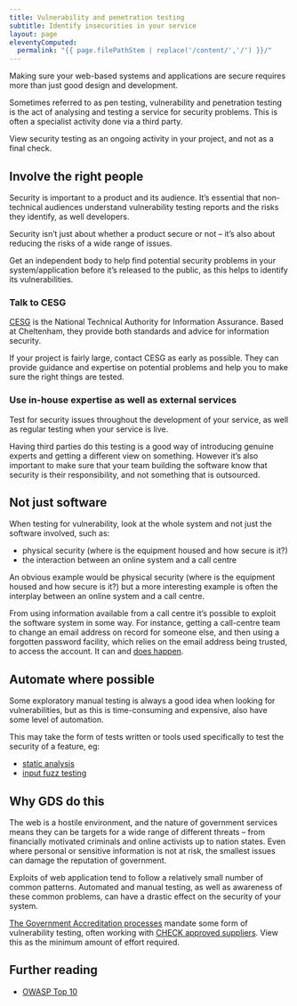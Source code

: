 ```yaml
---
title: Vulnerability and penetration testing
subtitle: Identify insecurities in your service
layout: page
eleventyComputed:
  permalink: "{{ page.filePathStem | replace('/content/','/') }}/"
---
```


Making sure your web-based systems and applications are secure requires more than just good design and development.

Sometimes referred to as pen testing, vulnerability and penetration testing is the act of analysing and testing a service for security problems. This is often a specialist activity done via a third party.

View security testing as an ongoing activity in your project, and not as a final check.

## Involve the right people

Security is important to a product and its audience. It’s essential that non-technical audiences understand vulnerability testing reports and the risks they identify, as well developers.

Security isn’t just about whether a product secure or not – it’s also about reducing the risks of a wide range of issues.

Get an independent body to help find potential security problems in your system/application before it’s released to the public, as this helps to identify its vulnerabilities.

### Talk to CESG

[CESG](https://www.cesg.gov.uk/) is the National Technical Authority for Information Assurance. Based at Cheltenham, they provide both standards and advice for information security.

If your project is fairly large, contact CESG as early as possible. They can provide guidance and expertise on potential problems and help you to make sure the right things are tested.

### Use in-house expertise as well as external services

Test for security issues throughout the development of your service, as well as regular testing when your service is live.

Having third parties do this testing is a good way of introducing genuine experts and getting a different view on something. However it’s also important to make sure that your team building the software know that security is their responsibility, and not something that is outsourced.

## Not just software

When testing for vulnerability, look at the whole system and not just the software involved, such as:

- physical security (where is the equipment housed and how secure is it?)
- the interaction between an online system and a call centre

An obvious example would be physical security (where is the equipment housed and how secure is it?) but a more interesting example is often the interplay between an online system and a call centre.

From using information available from a call centre it’s possible to exploit the software system in some way. For instance, getting a call-centre team to change an email address on record for someone else, and then using a forgotten password facility, which relies on the email address being trusted, to access the account. It can and [does happen](http://www.emptyage.com/post/28679875595/yes-i-was-hacked-hard).

## Automate where possible

Some exploratory manual testing is always a good idea when looking for vulnerabilities, but as this is time-consuming and expensive, also have some level of automation.

This may take the form of tests written or tools used specifically to test the security of a feature, eg:

- [static analysis](https://en.wikipedia.org/wiki/Static_program_analysis)
- [input fuzz testing](https://en.wikipedia.org/wiki/Fuzz_testing)

## Why GDS do this

The web is a hostile environment, and the nature of government services means they can be targets for a wide range of different threats – from financially motivated criminals and online activists up to nation states. Even where personal or sensitive information is not at risk, the smallest issues can damage the reputation of government.

Exploits of web application tend to follow a relatively small number of common patterns. Automated and manual testing, as well as awareness of these common problems, can have a drastic effect on the security of your system.

[The Government Accreditation processes](https://www.cesg.gov.uk/policyguidance/PGA/Pages/index.aspx) mandate some form of vulnerability testing, often working with [CHECK approved suppliers](https://www.cesg.gov.uk/finda/Pages/CHECKSearch.aspx). View this as the minimum amount of effort required.

## Further reading

- [OWASP Top 10](https://www.owasp.org/index.php/Top_10_2010)
